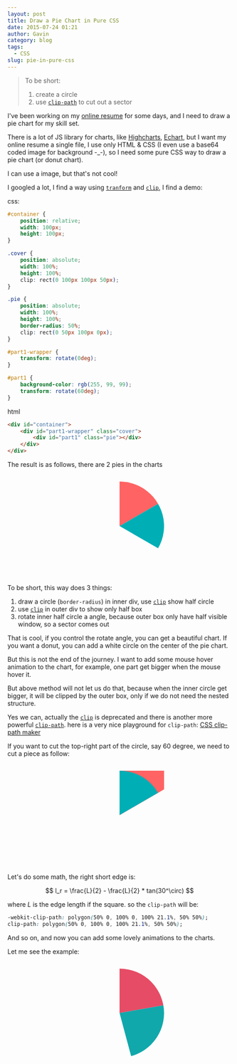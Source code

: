 ```yaml
---
layout: post
title: Draw a Pie Chart in Pure CSS
date: 2015-07-24 01:21
author: Gavin
category: blog
tags:
  - CSS
slug: pie-in-pure-css
---
```


<script type="text/x-mathjax-config">
  MathJax.Hub.Config({tex2jax: {inlineMath: [['$','$'], ['\\(','\\)']]}});
</script>
<script type="text/javascript"
  src="http://cdn.mathjax.org/mathjax/latest/MathJax.js?config=TeX-AMS-MML_HTMLorMML">
</script>

> To be short:
>
> 1. create a circle
> 2. use [`clip-path`](https://developer.mozilla.org/en-US/docs/Web/CSS/clip-path) to cut out a sector

I've been working on my [online resume](http://maogm.com/i.html) for some days,
and I need to draw a pie chart for my skill set.

There is a lot of JS library for charts, like [Highcharts](http://www.highcharts.com/),
[Echart](http://echarts.baidu.com/), but I want my online resume a single file,
I use only HTML & CSS (I even use a base64 coded image for background -_-),
so I need some pure CSS way to draw a pie chart (or donut chart).

I can use a image, but that's not cool!

I googled a lot, I find a way using
[`tranform`](https://developer.mozilla.org/en-US/docs/Web/CSS/transform) and
[`clip`](https://developer.mozilla.org/en-US/docs/Web/CSS/clip),
I find a demo:

css:

```css
#container {
    position: relative;
    width: 100px;
    height: 100px;
}

.cover {
    position: absolute;
    width: 100%;
    height: 100%;
    clip: rect(0 100px 100px 50px);
}

.pie {
    position: absolute;
    width: 100%;
    height: 100%;
    border-radius: 50%;
    clip: rect(0 50px 100px 0px);
}

#part1-wrapper {
    transform: rotate(0deg);
}

#part1 {
    background-color: rgb(255, 99, 99);
    transform: rotate(60deg);
}
```

html

```html
<div id="container">
    <div id="part1-wrapper" class="cover">
        <div id="part1" class="pie"></div>
    </div>
</div>
```

The result is as follows, there are 2 pies in the charts

<style>
#container {
    position: relative;
    width: 200px;
    height: 200px;
}

.cover {
    position: absolute;
    width: 100%;
    height: 100%;
    clip: rect(0 200px 200px 100px);
}

.pie {
    position: absolute;
    width: 100%;
    height: 100%;
    border-radius: 50%;
    clip: rect(0 100px 200px 0px);
}

#part1-wrapper {
    -webkit-transform: rotate(0deg);
        -ms-transform: rotate(0deg);
            transform: rotate(0deg);
}

#part1 {
    background-color: rgb(255, 99, 99);
    -webkit-transform: rotate(60deg);
        -ms-transform: rotate(60deg);
            transform: rotate(60deg);
}

#part2-wrapper {
    -webkit-transform: rotate(60deg);
        -ms-transform: rotate(60deg);
            transform: rotate(60deg);
}

#part2 {
    background-color: rgb(0, 174, 181);
    -webkit-transform: rotate(60deg);
        -ms-transform: rotate(60deg);
            transform: rotate(60deg);
}
</style>

<div class="playground">
    <div id="container">
        <div id="part1-wrapper" class="cover">
            <div id="part1" class="pie"></div>
        </div>
        <div id="part2-wrapper" class="cover">
            <div id="part2" class="pie"></div>
        </div>
    </div>
</div>

To be short, this way does 3 things:

1. draw a circle (`border-radius`) in inner div, use
[`clip`](https://developer.mozilla.org/en-US/docs/Web/CSS/clip) show half circle
2. use [`clip`](https://developer.mozilla.org/en-US/docs/Web/CSS/clip) in outer div to show only half box
3. rotate inner half circle a angle, because outer box only have half visible window,
so a sector comes out

That is cool, if you control the rotate angle, you can get a beautiful chart.
If you want a donut, you can add a white circle on the center of the pie chart.

But this is not the end of the journey. I want to add some mouse hover animation to the chart, for example, one part get bigger when the mouse hover it.

But above method will not let us do that, because when the inner circle get bigger,
it will be clipped by the outer box, only if we do not need the nested structure.

Yes we can, actually the [`clip`](https://developer.mozilla.org/en-US/docs/Web/CSS/clip) is deprecated
and there is another more powerful
[`clip-path`](https://developer.mozilla.org/en-US/docs/Web/CSS/clip-path).
here is a very nice playground for `clip-path`:
[CSS clip-path maker](http://bennettfeely.com/clippy/)

If you want to cut the top-right part of the circle, say 60 degree, we need to cut a piece as follow:

<style>
#square {
    position: relative;
    width: 100%;
    height: 100%;
    background-color: rgb(255, 99, 99);
    -webkit-clip-path: polygon(50% 0, 100% 0, 100% 21%, 50% 50%);
    clip-path: polygon(50% 0, 100% 0, 100% 21%, 50% 50%);
}

#circle {
    width: 100%;
    height: 100%;
    border-radius: 50%;
    background-color: rgb(0, 174, 181);
    -webkit-clip-path: polygon(50% 0, 100% 0, 100% 21%, 50% 50%);
    clip-path: polygon(50% 0, 100% 0, 100% 21%, 50% 50%);
}
</style>
<div class="playground">
    <div id="square">
        <div id="circle"></div>
    </div>
</div>

Let's do some math, the right short edge is:

$$
l_r = \frac{L}{2} - \frac{L}{2} * tan(30^\circ)
$$

where $L$ is the edge length if the square. so the `clip-path` will be:

```css
-webkit-clip-path: polygon(50% 0, 100% 0, 100% 21.1%, 50% 50%);
clip-path: polygon(50% 0, 100% 0, 100% 21.1%, 50% 50%);
```

And so on, and now you can add some lovely animations to the charts.

Let me see the example:

<style>
.playground {
  position: relative;
  width: 200px;
  height: 200px;
  margin: 30px auto;
}

.circle {
  width: 100%;
  height: 100%;
  border-radius: 50%;
  position: absolute;
}

.animate {
  -webkit-transition: 0.2s cubic-bezier(.74,1.13,.83,1.2);
  transition: 0.2s cubic-bezier(.74,1.13,.83,1.2);
}

.animate:hover {
  -webkit-transform: scale(1.1);
      -ms-transform: scale(1.1);
          transform: scale(1.1);
  -webkit-transform-origin: center center;
      -ms-transform-origin: center center;
          transform-origin: center center;
}

#part3 {
  background-color: #E64C65;
  -webkit-clip-path: polygon(50% 0, 50% 50%, 100% 41.2%, 100% 0);
  clip-path: polygon(50% 0, 50% 50%, 100% 41.2%, 100% 0);
}

#part4 {
  background-color: #11A8AB;
  -webkit-clip-path: polygon(50% 50%, 100% 41.2%, 100% 100%, 63.4% 100%);
  clip-path: polygon(50% 50%, 100% 41.2%, 100% 100%, 63.4% 100%);
}
</style>
<div class="playground">
  <div id="part3" class="circle animate"></div>
  <div id="part4" class="circle animate"></div>
</div>